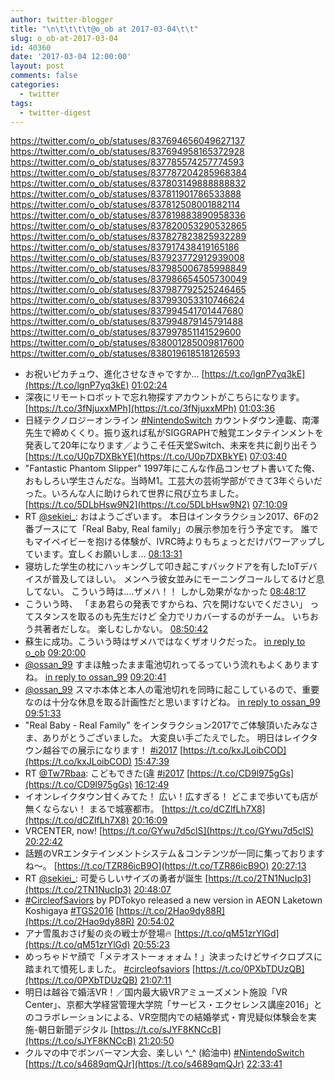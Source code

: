 ```yaml
---
author: twitter-blogger
title: "\n\t\t\t\t@o_ob at 2017-03-04\t\t"
slug: o_ob-at-2017-03-04
id: 40360
date: '2017-03-04 12:00:00'
layout: post
comments: false
categories:
  - twitter
tags:
  - twitter-digest
---
```


https://twitter.com/o_ob/statuses/837694656049627137 https://twitter.com/o_ob/statuses/837694958165372928 https://twitter.com/o_ob/statuses/837785574257774593 https://twitter.com/o_ob/statuses/837787204285968384 https://twitter.com/o_ob/statuses/837803149888888832 https://twitter.com/o_ob/statuses/837811901786533888 https://twitter.com/o_ob/statuses/837812508001882114 https://twitter.com/o_ob/statuses/837819883890958336 https://twitter.com/o_ob/statuses/837820053290532865 https://twitter.com/o_ob/statuses/837827823825932289 https://twitter.com/o_ob/statuses/837917438419165186 https://twitter.com/o_ob/statuses/837923772912939008 https://twitter.com/o_ob/statuses/837985006785998849 https://twitter.com/o_ob/statuses/837986654505730049 https://twitter.com/o_ob/statuses/837987792525246465 https://twitter.com/o_ob/statuses/837993053310746624 https://twitter.com/o_ob/statuses/837994541701447680 https://twitter.com/o_ob/statuses/837994879145791488 https://twitter.com/o_ob/statuses/837997851141529600 https://twitter.com/o_ob/statuses/838001285009817600 https://twitter.com/o_ob/statuses/838019618518126593  

*   お祝いピカチュウ、進化させなきゃですか... [https://t.co/lgnP7yq3kE](https://t.co/lgnP7yq3kE) [01:02:24](https://twitter.com/o_ob/statuses/837694656049627137)
*   深夜にリモートロボットで忘れ物探すアカウントがこちらになります。 [https://t.co/3fNjuxxMPh](https://t.co/3fNjuxxMPh) [01:03:36](https://twitter.com/o_ob/statuses/837694958165372928)
*   日経テクノロジーオンライン [#NintendoSwitch](https://twitter.com/search?q=%23NintendoSwitch&src=hash) カウントダウン連載、南澤先生で締めくくり。振り返れば私がSIGGRAPHで触覚エンタテインメントを発表して20年になります／ようこそ任天堂Switch、未来を共に創り出そう [https://t.co/U0p7DXBkYE](https://t.co/U0p7DXBkYE) [07:03:40](https://twitter.com/o_ob/statuses/837785574257774593)
*   "Fantastic Phantom Slipper" 1997年にこんな作品コンセプト書いてた俺、おもしろい学生さんだな。当時M1。工芸大の芸術学部ができて3年ぐらいだった。いろんな人に助けられて世界に飛び立ちました。 [https://t.co/5DLbHsw9N2](https://t.co/5DLbHsw9N2) [07:10:09](https://twitter.com/o_ob/statuses/837787204285968384)
*   RT [@sekiei_](https://twitter.com/sekiei_): おはようございます。 本日はインタラクション2017、6Fの2番ブースにて「Real Baby, Real family」の展示参加を行う予定です。 誰でもマイベイビーを抱ける体験が、IVRC時よりもちょっとだけパワーアップしています。宜しくお願いしま… [08:13:31](https://twitter.com/o_ob/statuses/837803149888888832)
*   寝坊した学生の枕にハッキングして叩き起こすバックドアを有したIoTデバイスが普及してほしい。 メンヘラ彼女並みにモーニングコールしてるけど息してない。 こういう時は....ザメハ！！ しかし効果がなかった [08:48:17](https://twitter.com/o_ob/statuses/837811901786533888)
*   こういう時、 「まあ君らの発表ですからね、穴を開けないでください」 ってスタンスを取るのも先生だけど 全力でリカバーするのがチーム。 いちおう共著者だしな。 楽しむしかない。 [08:50:42](https://twitter.com/o_ob/statuses/837812508001882114)
*   蘇生に成功。こういう時はザメハではなくザオリクだった。 [in reply to o_ob](https://twitter.com/o_ob/statuses/837811901786533888) [09:20:00](https://twitter.com/o_ob/statuses/837819883890958336)
*   [@ossan_99](https://twitter.com/ossan_99) すまほ触ったまま電池切れってるっていう流れもよくありますね。 [in reply to ossan_99](https://twitter.com/ossan_99/statuses/837815665897570304) [09:20:41](https://twitter.com/o_ob/statuses/837820053290532865)
*   [@ossan_99](https://twitter.com/ossan_99) スマホ本体と本人の電池切れを同時に起こしているので、重要なのは十分な休息を取る計画性だと思いますけどね。 [in reply to ossan_99](https://twitter.com/ossan_99/statuses/837821806903861248) [09:51:33](https://twitter.com/o_ob/statuses/837827823825932289)
*   "Real Baby - Real Family" をインタラクション2017でご体験頂いたみなさま、ありがとうございました。 大変良い手ごたえでした。 明日はレイクタウン越谷での展示になります！ [#i2017](https://twitter.com/search?q=%23i2017&src=hash) [https://t.co/kxJLoibCOD](https://t.co/kxJLoibCOD) [15:47:39](https://twitter.com/o_ob/statuses/837917438419165186)
*   RT [@Tw7Rbaa](https://twitter.com/Tw7Rbaa): こどもできた(違 [#i2017](https://twitter.com/search?q=%23i2017&src=hash) [https://t.co/CD9l975gGs](https://t.co/CD9l975gGs) [16:12:49](https://twitter.com/o_ob/statuses/837923772912939008)
*   イオンレイクタウン甘くみてた！ 広い！広すぎる！ どこまで歩いても店が無くならない！ まるで城塞都市。 [https://t.co/dCZlfLh7X8](https://t.co/dCZlfLh7X8) [20:16:09](https://twitter.com/o_ob/statuses/837985006785998849)
*   VRCENTER, now! [https://t.co/GYwu7d5clS](https://t.co/GYwu7d5clS) [20:22:42](https://twitter.com/o_ob/statuses/837986654505730049)
*   話題のVRエンタテインメントシステム＆コンテンツが一同に集っておりますね〜。 [https://t.co/TZR86icB9O](https://t.co/TZR86icB9O) [20:27:13](https://twitter.com/o_ob/statuses/837987792525246465)
*   RT [@sekiei_](https://twitter.com/sekiei_): 可愛らしいサイズの勇者が誕生 [https://t.co/2TN1NucIp3](https://t.co/2TN1NucIp3) [20:48:07](https://twitter.com/o_ob/statuses/837993053310746624)
*   [#CircleofSaviors](https://twitter.com/search?q=%23CircleofSaviors&src=hash) by PDTokyo released a new version in AEON Laketown Koshigaya [#TGS2016](https://twitter.com/search?q=%23TGS2016&src=hash) [https://t.co/2Hao9dy88R](https://t.co/2Hao9dy88R) [20:54:02](https://twitter.com/o_ob/statuses/837994541701447680)
*   アナ雪風おさげ髪の炎の戦士が登場🔥 [https://t.co/qM51zrYlGd](https://t.co/qM51zrYlGd) [20:55:23](https://twitter.com/o_ob/statuses/837994879145791488)
*   めっちゃドヤ顔で「メテオストーォォォム！」決まったけどサイクロプスに踏まれて憤死しました。 [#circleofsaviors](https://twitter.com/search?q=%23circleofsaviors&src=hash) [https://t.co/0PXbTDUzQB](https://t.co/0PXbTDUzQB) [21:07:11](https://twitter.com/o_ob/statuses/837997851141529600)
*   明日は越谷で婚活VR！／国内最大級VRアミューズメント施設「VR Center」、京都大学経営管理大学院「サービス・エクセレンス講座2016」とのコラボレーションによる、VR空間内での結婚挙式・育児疑似体験会を実施-朝日新聞デジタル [https://t.co/sJYF8KNCcB](https://t.co/sJYF8KNCcB) [21:20:50](https://twitter.com/o_ob/statuses/838001285009817600)
*   クルマの中でボンバーマン大会、楽しい ^_^ (給油中) [#NintendoSwitch](https://twitter.com/search?q=%23NintendoSwitch&src=hash) [https://t.co/s4689qmQJr](https://t.co/s4689qmQJr) [22:33:41](https://twitter.com/o_ob/statuses/838019618518126593)